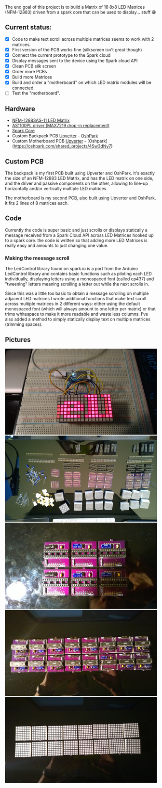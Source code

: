 The end goal of this project is to build a Matrix of 16 8x8 LED Matrices (NFM-12883) driven from a spark core that can be used to display... stuff :grin:

## Current status:
- [x] Code to make text scroll across multiple matrices seems to work with 2 matrices.
- [x] First version of the PCB works fine (silkscreen isn't great though)
- [x] Connect the current prototype to the Spark cloud
- [x] Display messages sent to the device using the Spark cloud API
- [x] Clean PCB silk screen
- [x] Order more PCBs
- [x] Build more Matrices
- [x] Build and order a "motherboard" on which LED matrix modules will be connected.
- [ ] Test the "motherboard".

## Hardware
* [NFM-12883AS-11 LED Matrix](https://upverter.com/upn/b3a03be171307eb0/)
* [AS1100PL driver (MAX7219 drop-in replacement)](https://www.modmypi.com/as1100pl-led-driver)
* [Spark Core](http://www.spark.io)
* Custom Backpack PCB [Upverter](https://upverter.com/pierreca/2dc3fadd41948de2/NFM-12883-Backpack/) - [OshPark](https://oshpark.com/shared_projects/Awyc02gR)
* Custom Motherboard PCB [Upverter](https://upverter.com/pierreca/2f7e1367325db8bc/Spark-LED-Matrix-Motherboard-2/) - [Oshpark] (https://oshpark.com/shared_projects/4Sw3dNy7)

## Custom PCB
The backpack is my first PCB built using Upverter and OshPark. It's exactly the size of an NFM-12883 LED Matrix, and has the LED matrix on one side, and the driver and passive components on the other, allowing to line-up horizontally and/or vertically  multiple LED matrices.

The motherboard is my second PCB, also built using Upverter and OshPark. it fits 2 lines of 8 matrices each.

## Code
Currently the code is super basic and just scrolls or displays statically a message received from a Spark Cloud API across LED Matrices hooked up to a spark core. the code is written so that adding more LED Matrices is really easy and amounts to just changing one value.

### Making the message scroll
The LedControl library found on spark.io is a port from the Arduino LedControl library and contains basic functions such as piloting each LED individually, displaying letters using a monospaced font (called cp437) and "tweening" letters meaning scrolling a letter out while the next scrolls in.

Since this was a little too basic to obtain a message scrolling on multiple adjacent LED matrices I wrote additional functions that make text scroll across multiple matrices in 2 different ways: either using the default monospaced font (which will always amount to one letter per matrix) or that trims whitespace to make it more readable and waste less columns. I've also added a method to simply statically display text on multiple matrices (trimming spaces).

## Pictures
![Current prototype](/pictures/currentproto.jpg)
![Current prototype](/pictures/parts.jpg)
![Current prototype](/pictures/matrices_assembly.jpg)
![Current prototype](/pictures/matrices_back.jpg)
![Current prototype](/pictures/matrices_front.jpg)